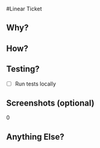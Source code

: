 #Linear Ticket


## Why?

## How?

## Testing?
- [ ] Run tests locally

## Screenshots (optional)
0

## Anything Else?
